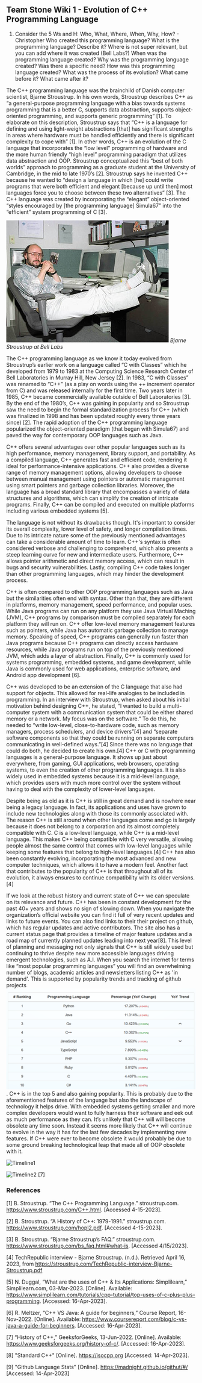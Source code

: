 ## Team Stone Wiki 1 - Evolution of C++ Programming Language

1. Consider the 5 Ws and H: Who, What, Where, When, Why, How? - Christopher
Who created this programming language?
What is the programming language? Describe it?
Where is not super relevant, but you can add where it was created (Bell Labs?)
When was the programming language created?
Why was the programming language created? Was there a specific need?
How was this programming language created? What was the process of its evolution? What came before it? What came after it?


The C++ programming language was the brainchild of Danish computer scientist, Bjarne Stroustrup. In his own words, Stroustrup describes C++ as “a general-purpose programming language with a bias towards systems programming that is a better C, supports data abstraction, supports object-oriented programming, and supports generic programming” [1]. To elaborate on this description, Stroustrup says that “C++ is a language for defining and using light-weight abstractions [that] has significant strengths in areas where hardware must be handled efficiently and there is significant complexity to cope with” [1]. In other words, C++ is an evolution of the C language that incorporates the “low level” programming of hardware and the more human friendly “high level” programming paradigm that utilizes data abstraction and OOP. Stroustrup conceptualized this “best of both worlds” approach to programming as a graduate student at the University of Cambridge, in the mid to late 1970’s [2]. Stroustrup says he invented C++ because he wanted to “design a language in which [he] could write programs that were both efficient and elegant [because up until then] most languages force you to choose between these two alternatives” [3]. The C++ language was created by incorporating the “elegant” object-oriented “styles encouraged by [the programming language] Simula67” into the “efficient” system programming of C [3]. 

![Bjarne Stroustrup](images/BjarneStroustrup.jpg)
*Bjarne Stroustrup at Bell Labs*

The C++ programming language as we know it today evolved from Stroustrup’s earlier work on a language called “C with Classes” which he developed from 1979 to 1983 at the Computing Science Research Center of Bell Laboratories in Murray Hill, New Jersey [2]. In 1983, “C with Classes” was renamed to “C++” (as a play on words using the ++ increment operator from C) and was released internally for the first time. Two years later in 1985, C++ became commercially available outside of Bell Laboratories [3]. By the end of the 1980’s, C++ was gaining in popularity and so Stroustrup saw the need to begin the formal standardization process for C++ (which was finalized in 1998 and has been updated roughly every three years since) [2]. The rapid adoption of the C++ programming language popularized the object-oriented paradigm (that began with Simula67) and paved the way for contemporary OOP languages such as Java. 

C++ offers several advantages over other popular languages such as its high performance, memory management, library support, and portability. As a compiled language, C++ generates fast and efficient code, rendering it ideal for performance-intensive applications. C++ also provides a diverse range of memory management options, allowing developers to choose between manual management using pointers or automatic management using smart pointers and garbage collection libraries. Moreover, the language has a broad standard library that encompasses a variety of data structures and algorithms, which can simplify the creation of intricate programs. Finally, C++ can be compiled and executed on multiple platforms including various embedded systems [5].

The language is not without its drawbacks though. It's important to consider its overall complexity, lower level of safety, and longer compilation times. Due to its intricate nature some of the previously mentioned advantages can take a considerable amount of time to learn. C++'s syntax is often considered verbose and challenging to comprehend, which also presents a steep learning curve for new and intermediate users. Furthermore, C++ allows pointer arithmetic and direct memory access, which can result in bugs and security vulnerabilities. Lastly, compiling C++ code takes longer than other programming languages, which may hinder the development process.

C++ is often compared to other OOP programming languages such as Java but the similarities often end with syntax. Other than that, they are different in platforms, memory management, speed performance, and popular uses. While Java programs can run on any platform they use Java Virtual Maching (JVM), C++ programs by comparison must be compiled separately for each platform they will run on. C++ offer low-level memory management features such as pointers, while Java has automatic garbage collection to manage memory. Speaking of speed, C++ programs can generally run faster than Java programs because C++ programs can directly access hardware resources, while Java programs run on top of the previously mentioned JVM, which adds a layer of abstraction. Finally, C++ is commonly used for systems programming, embedded systems, and game development, while Java is commonly used for web applications, enterprise software, and Android app development [6].

C++ was developed to be an extension of the C language that also had support for objects. This allowed for real-life analogies to be included in programming. In an interview with Stroustrup, when asked about his initial motivation behind designing C++, he stated, “I wanted to build a multi-computer system with a communication system that could be either shared memory or a network. My focus was on the software.” To do this, he needed to “write low-level, close-to-hardware code, such as memory managers, process schedulers, and device drivers”[4] and “separate software components so that they could be running on separate computers communicating in well-defined ways.”[4] Since there was no language that could do both, he decided to create his own.[4] C++ or C with programming languages is a general-purpose language. It shows up just about everywhere, from gaming, GUI applications, web browsers, operating systems, to even the creation of other programming languages. It is also widely used in embedded systems because it is a mid-level language, which provides users with much more control over the system without having to deal with the complexity of lower-level languages.

Despite being as old as it is C++ is still in great demand and is nowhere near being a legacy language. In fact, its applications and uses have grown to include new technologies along with those its commonly associated with. The reason C++ is still around when other languages come and go is largely because it does not belong to a corporation and its almost completely compatible with C. C is a low-level language, while C++ is a mid-level language. This makes C++ being compatible with C very versatile, allowing people almost the same control that comes with low-level languages while keeping some features that belong to high-level languages.[4] C++ has also been constantly evolving, incorporating the most advanced and new computer techniques, which allows it to have a modern feel. Another fact that contributes to the popularity of C++ is that throughout all of its evolution, it always ensures to continue compatibility with its older versions.[4]

If we look at the robust history and current state of C++ we can speculate on its relevance and future. C++ has been in constant development for the past 40+ years and shows no sign of slowing down. When you navigate the organization’s official website you can find it full of very recent updates and links to future events. You can also find links to their their project on github, which has regular updates and active contributors. The site also has a current status page that provides a timeline of major feature updates and a road map of currently planned updates leading into next year[8]. This level of planning and messaging not only signals that C++ is still widely used but continuing to thrive despite new more accessible languages driving emergent technologies, such as A.I. When you search the internet for terms like “most popular programming languages” you will find an overwhelming number of blogs, academic articles and newsletters listing C++ as 'in demand'. This is supported by popularity trends and tracking of github projects ![github language popularity 2023](images/language_popularity.png). C++ is in the top 5 and also gaining popularity. This is probably due to the aforementioned features of the language but also the landscape of technology it helps drive. With embedded systems getting smaller and more complex developers would want to fully harness their software and eek out as much performance as they can.  It’s unlikely that C++ will will become obsolete any time soon. Instead it seems more likely that C++ will continue to evolve in the way it has for the last few decades by implementing new features. If C++ were ever to become obsolete it would probably be due to some ground breaking technological leap that made all of OOP obsolete with it.


![Timeline1](https://user-images.githubusercontent.com/92559627/232381912-d0512174-89d9-4137-b403-0539046e626e.png)

![Timeline2](https://user-images.githubusercontent.com/92559627/232381939-42b0f747-ddf4-4852-a8ba-8849e7235466.png) [7]


### References

[1] B. Stroustrup. “The C++ Programming Language.” stroustrup.com. https://www.stroustrup.com/C++.html. [Accessed 4-15-2023]. 

[2] B. Stroustrup. “A History of C++: 1979-1991.” stroustrup.com. https://www.stroustrup.com/hopl2.pdf. [Accessed 4-15-2023]. 

[3] B. Stroustrup. “Bjarne Stroustrup’s FAQ.” stroustrup.com. https://www.stroustrup.com/bs_faq.html#what-is. [Accessed 4/15/2023]. 

[4] TechRepublic interview - Bjarne Stroustrup. (n.d.). Retrieved April 16, 2023, from https://stroustrup.com/TechRepublic-interview-Bjarne-Stroustrup.pdf 

[5] N. Duggal, “What are the uses of C++ & Its Applications: Simplilearn,” Simplilearn.com, 03-Mar-2023. [Online]. Available: https://www.simplilearn.com/tutorials/cpp-tutorial/top-uses-of-c-plus-plus-programming. [Accessed: 16-Apr-2023]. 

[6] R. Meltzer, “C++ VS Java: A guide for beginners,” Course Report, 16-Nov-2022. [Online]. Available: https://www.coursereport.com/blog/c-vs-java-a-guide-for-beginners. [Accessed: 16-Apr-2023]. 

[7] “History of C++,” GeeksforGeeks, 13-Jun-2022. [Online]. Available: https://www.geeksforgeeks.org/history-of-c/. [Accessed: 16-Apr-2023]. 

[8] "Standard C++" [Online]. https://isocpp.org [Accessed: 14-Apr-2023].

[9] "Github Language Stats" [Online]. https://madnight.github.io/githut/#/ [Accessed: 14-Apr-2023]